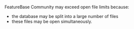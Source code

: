 FeatureBase Community may exceed open file limits because:
* the database may be split into a large number of files
* these files may be open simultaneously.
